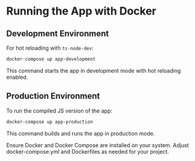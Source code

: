# Running the App with Docker

## Development Environment
For hot reloading with `ts-node-dev`:
```bash
docker-compose up app-development
```
This command starts the app in development mode with hot reloading enabled.

## Production Environment
To run the compiled JS version of the app:
```bash
docker-compose up app-production
```

This command builds and runs the app in production mode.

Ensure Docker and Docker Compose are installed on your system. Adjust docker-compose.yml and Dockerfiles as needed for your project.